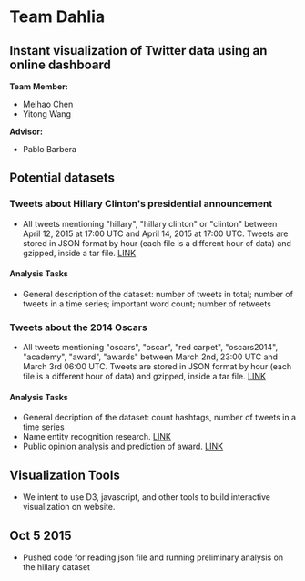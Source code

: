 # Team Dahlia 
## Instant visualization of Twitter data using an online dashboard

**Team Member:**

* Meihao Chen
* Yitong Wang

**Advisor:**
* Pablo Barbera


## Potential datasets

### Tweets about Hillary Clinton's presidential announcement

- All tweets mentioning "hillary", "hillary clinton" or "clinton" between April 12, 2015 at 17:00 UTC and April 14, 2015 at 17:00 UTC. Tweets are stored in JSON format by hour (each file is a different hour of data) and gzipped, inside a tar file. [LINK](https://s3.amazonaws.com/smappdata/hillary.tar)
#### Analysis Tasks

- General description of the dataset: number of tweets in total; number of tweets in a time series; important word count; number of retweets

### Tweets about the 2014 Oscars

- All tweets mentioning "oscars", "oscar", "red carpet", "oscars2014", "academy", "award", "awards" between March 2nd, 23:00 UTC and March 3rd 06:00 UTC. Tweets are stored in JSON format by hour (each file is a different hour of data) and gzipped, inside a tar file. [LINK](https://s3.amazonaws.com/smappdata/oscars.tar)

#### Analysis Tasks

- General decription of the dataset: count hashtags, number of tweets in a time series
- Name entity recognition research. [LINK](http://www.sciencedirect.com/science/article/pii/S0004370212000276)
- Public opinion analysis and prediction of award. [LINK](http://delivery.acm.org/10.1145/2340000/2337551/a66-paltoglou.pdf?ip=216.165.95.72&id=2337551&acc=ACTIVE%20SERVICE&key=36E5A5D4E382B3FA%2E4D4702B0C3E38B35%2E4D4702B0C3E38B35%2E4D4702B0C3E38B35&CFID=550903582&CFTOKEN=65484671&__acm__=1444078116_3245547784ac583d81e3a2ab37a00c10)

## Visualization Tools

- We intent to use D3, javascript, and other tools to build interactive visualization on website.

## Oct 5 2015
- Pushed code for reading json file and running preliminary analysis on the hillary dataset

